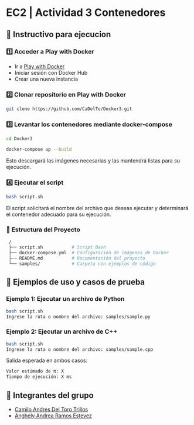 # EC2 | Actividad 3 Contenedores

## 🚀 Instructivo para ejecucion

### 1️⃣ **Acceder a Play with Docker**  
   - Ir a [Play with Docker](https://labs.play-with-docker.com/)  
   - Iniciar sesión con Docker Hub  
   - Crear una nueva instancia  

### 2️⃣ **Clonar repositorio en Play with Docker**  
   ```bash
   git clone https://github.com/CaDelTo/Docker3.git
   ```

### 3️⃣ **Levantar los contenedores mediante docker-compose**
   ```bash
   cd Docker3
   ```
   ```bash
   docker-compose up --build   
   ```
   Esto descargará las imágenes necesarias y las mantendrá listas para su ejecución.

### 4️⃣ **Ejecutar el script**
   ```bash
   bash script.sh
   ```
   El script solicitará el nombre del archivo que deseas ejecutar y determinará el contenedor adecuado para su ejecución.

### 📜 **Estructura del Proyecto**
   ```bash
    /
    ├── script.sh           # Script Bash
    ├── docker-compose.yml  # Configuración de imágenes de Docker
    ├── README.md           # Documentación del proyecto
    └── samples/            # Carpeta con ejemplos de código
   ```
## 🧪 **Ejemplos de uso y casos de prueba**
### **Ejemplo 1: Ejecutar un archivo de Python**
   ```bash
   bash script.sh
   Ingrese la ruta o nombre del archivo: samples/sample.py
   ```
### **Ejemplo 2: Ejecutar un archivo de C++**
   ```bash
   bash script.sh
   Ingrese la ruta o nombre del archivo: samples/sample.cpp
   ```

   Salida esperada en ambos casos: 
   ```bash
   Valor estimado de π: X
   Tiempo de ejecución: X ms
   ```



## 🧙 **Integrantes del grupo**

- [Camilo Andres Del Toro Trillos](https://github.com/CaDelTo)
- [Anghely Andrea Ramos Estevez](https://github.com/Angeramos)
